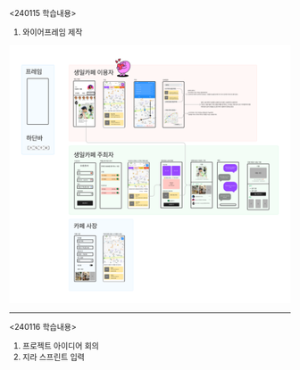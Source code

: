 <240115 학습내용>
1. 와이어프레임 제작

![와이어프레임](./wireframe.png)

---

<240116 학습내용>
1. 프로젝트 아이디어 회의
2. 지라 스프린트 입력
